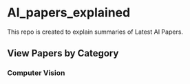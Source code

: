 # AI_papers_explained
This repo is created to explain summaries of Latest AI Papers.

## View Papers by Category

### Computer Vision

